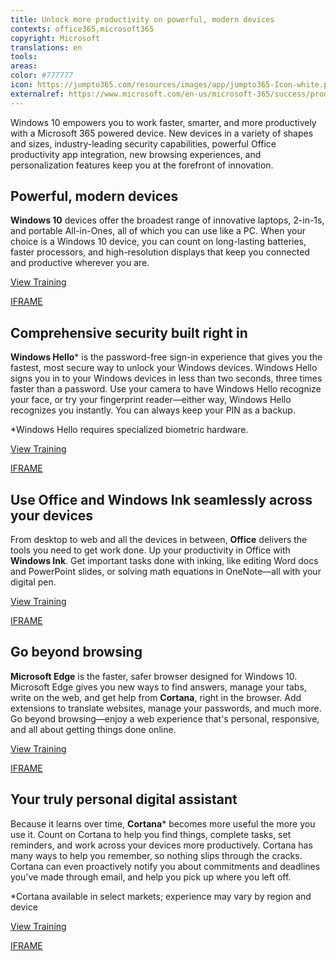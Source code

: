 ```yaml
---
title: Unlock more productivity on powerful, modern devices
contexts: office365,microsoft365
copyright: Microsoft
translations: en
tools: 
areas: 
color: #777777
icon: https://jumpto365.com/resources/images/app/jumpto365-Icon-white.png
externalref: https://www.microsoft.com/en-us/microsoft-365/success/productivitylibrary/unlock-more-productivity-on-powerful-modern-devices
---
```

Windows 10 empowers you to work faster, smarter, and more productively with a Microsoft 365 powered device. New devices in a variety of shapes and sizes, industry-leading security capabilities, powerful Office productivity app integration, new browsing experiences, and personalization features keep you at the forefront of innovation.


## Powerful, modern devices

**Windows 10** devices offer the broadest range of innovative laptops, 2-in-1s, and portable All-in-Ones, all of which you can use like a PC. When your choice is a Windows 10 device, you can count on long-lasting batteries, faster processors, and high-resolution displays that keep you connected and productive wherever you are.

[View Training](https://www.microsoft.com/en-us/windowsforbusiness/featured-devices)

[IFRAME](https://www.microsoft.com/en-us/videoplayer/embed/RE1UzSF)

## Comprehensive security built right in

**Windows Hello**\* is the password-free sign-in experience that gives you the fastest, most secure way to unlock your Windows devices. Windows Hello signs you in to your Windows devices in less than two seconds, three times faster than a password. Use your camera to have Windows Hello recognize your face, or try your fingerprint reader—either way, Windows Hello recognizes you instantly. You can always keep your PIN as a backup.

*Windows Hello requires specialized biometric hardware.

[View Training](https://support.microsoft.com/help/17215/windows-10-what-is-hello)

[IFRAME](https://www.microsoft.com/en-us/videoplayer/embed/RE1UMQd)

## Use Office and Windows Ink seamlessly across your devices

From desktop to web and all the devices in between, **Office** delivers the tools you need to get work done. Up your productivity in Office with **Windows Ink**. Get important tasks done with inking, like editing Word docs and PowerPoint slides, or solving math equations in OneNote—all with your digital pen.

[View Training](https://support.microsoft.com/help/17210/windows-10-use-your-pc-like-a-tablet)

[IFRAME](https://www.microsoft.com/en-us/videoplayer/embed/RE1UPrF)

## Go beyond browsing

**Microsoft Edge** is the faster, safer browser designed for Windows 10. Microsoft Edge gives you new ways to find answers, manage your tabs, write on the web, and get help from **Cortana**, right in the browser. Add extensions to translate websites, manage your passwords, and much more. Go beyond browsing—enjoy a web experience that's personal, responsive, and all about getting things done online.

[View Training](https://support.microsoft.com/help/17169/get-to-know-microsoft-edge)

[IFRAME](https://www.microsoft.com/en-us/videoplayer/embed/RE1UMSs)

## Your truly personal digital assistant

Because it learns over time, **Cortana**\* becomes more useful the more you use it. Count on Cortana to help you find things, complete tasks, set reminders, and work across your devices more productively. Cortana has many ways to help you remember, so nothing slips through the cracks. Cortana can even proactively notify you about commitments and deadlines you've made through email, and help you pick up where you left off.

*Cortana available in select markets; experience may vary by region and device

[View Training](https://support.microsoft.com/help/17214/windows-10-what-is)

[IFRAME](https://www.microsoft.com/en-us/videoplayer/embed/RE1UCrP)

